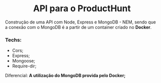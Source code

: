 <h1 align="center">API para o ProductHunt</h1>

<p>Construção de uma API com Node, Express e MongoDB - NEM, sendo que a 
conexão com o MongoDB é a partir de um container criado no <strong>Docker</strong>.</p>

### Techs:
 - Cors;
 - Express;
 - Mongoose;
 - Require-dir;

<p>Diferencial: <strong>A utilização do MongoDB provida pelo Docker;</strong></p>